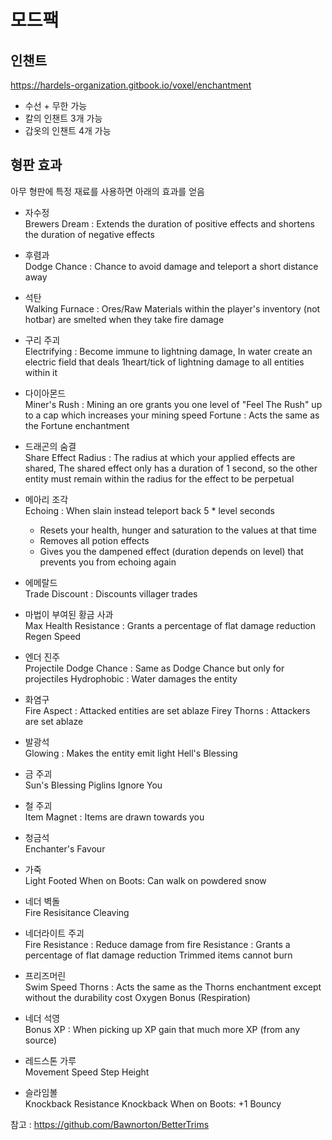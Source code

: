 # 모드팩

## 인챈트
https://hardels-organization.gitbook.io/voxel/enchantment

- 수선 + 무한 가능
- 칼의 인챈트 3개 가능
- 갑옷의 인챈트 4개 가능

## 형판 효과
아무 형판에 특정 재료를 사용하면 아래의 효과를 얻음

- 자수정<br>
  Brewers Dream : Extends the duration of positive effects and shortens the duration of negative effects

- 후렴과<br>
  Dodge Chance : Chance to avoid damage and teleport a short distance away

- 석탄<br>
  Walking Furnace : Ores/Raw Materials within the player's inventory (not hotbar) are smelted when they take fire damage

- 구리 주괴<br>
  Electrifying : Become immune to lightning damage, In water create an electric field that deals 1heart/tick of lightning damage to all entities within it

- 다이아몬드<br>
  Miner's Rush : Mining an ore grants you one level of "Feel The Rush" up to a cap which increases your mining speed
  Fortune : Acts the same as the Fortune enchantment

- 드래곤의 숨결<br>
  Share Effect Radius : The radius at which your applied effects are shared, The shared effect only has a duration of 1 second, so the other entity must remain within the radius for the effect to be perpetual

- 메아리 조각<br>
  Echoing : When slain instead teleport back 5 * level seconds
  - Resets your health, hunger and saturation to the values at that time
  - Removes all potion effects
  - Gives you the dampened effect (duration depends on level) that prevents you from echoing again

- 에메랄드<br>
  Trade Discount : Discounts villager trades

- 마법이 부여된 황금 사과<br>
  Max Health
  Resistance : Grants a percentage of flat damage reduction
  Regen Speed

- 엔더 진주<br>
  Projectile Dodge Chance : Same as Dodge Chance but only for projectiles
  Hydrophobic : Water damages the entity

- 화염구<br>
  Fire Aspect : Attacked entities are set ablaze
  Firey Thorns : Attackers are set ablaze

- 발광석<br>
  Glowing : Makes the entity emit light
  Hell's Blessing

- 금 주괴<br>
  Sun's Blessing
  Piglins Ignore You

- 철 주괴<br>
  Item Magnet : Items are drawn towards you

- 청금석<br>
  Enchanter's Favour

- 가죽<br>
  Light Footed
  When on Boots: Can walk on powdered snow

- 네더 벽돌<br>
  Fire Resisitance
  Cleaving

- 네더라이트 주괴<br>
  Fire Resistance : Reduce damage from fire
  Resistance : Grants a percentage of flat damage reduction
  Trimmed items cannot burn

- 프리즈머린<br>
  Swim Speed
  Thorns : Acts the same as the Thorns enchantment except without the durability cost
  Oxygen Bonus (Respiration)

- 네더 석영<br>
  Bonus XP : When picking up XP gain that much more XP (from any source)

- 레드스톤 가루<br>
  Movement Speed
  Step Height

- 슬라임볼<br>
  Knockback Resistance
  Knockback
  When on Boots: +1 Bouncy

참고 : https://github.com/Bawnorton/BetterTrims
